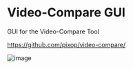 # Video-Compare GUI
GUI for the Video-Compare Tool

https://github.com/pixop/video-compare/


![image](https://github.com/user-attachments/assets/b239cdfa-3d1e-4065-bd09-748085b236be)

